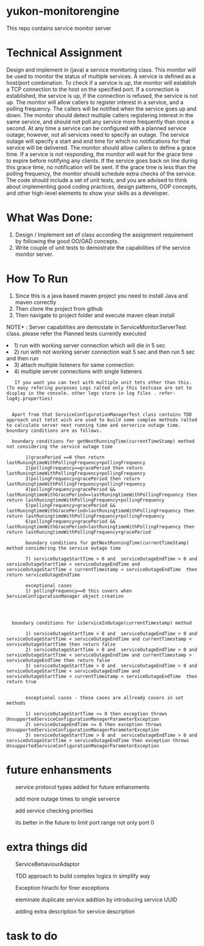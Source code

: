 # yukon-monitorengine
This repo contains service monitor server

# Technical Assignment
Design and implement in (java) a service monitoring class.  This monitor will be used to monitor the status of multiple services.  A service is defined as a host/port combination.  To check if a service is up, the monitor will establish a TCP connection to the host on the specified port.  If a connection is established, the service is up, if the connection is refused, the service is not up.
The monitor will allow callers to register interest in a service, and a polling frequency. The callers will be notified when the service goes up and down.
The monitor should detect multiple callers registering interest in the same service, and should not poll any service more frequently than once a second.
At any time a service can be configured with a planned service outage; however, not all services need to specify an outage. The service outage will specify a start and end time for which no notifications for that service will be delivered.
The monitor should allow callers to define a grace time.  If a service is not responding, the monitor will wait for the grace time to expire before notifying any clients.  If the service goes back on line during this grace time, no notification will be sent.  If the grace time is less than the polling frequency, the monitor should schedule extra checks of the service.
The code should include a set of unit tests, and you are advised to think about implementing good coding practices, design patterns, OOP concepts, and other high-level elements to show your skills as a developer.

# What Was Done:
1) Design / Implement set of class according the assignment requirement by following the good OO/OAD concepts.
2) Write couple of unit tests to demostrate the capabilities of the service monitor server.

# How To Run
1) Since this is a java based maven project you need to install Java and maven correctly
2) Then clone the project from github
3) Then navigate to project folder and execute maven clean install

NOTE* : Server capabilities are demostate in ServiceMonitorServerTest class. please refer the Planned tests currently executed
          <li>1) run with  working server connection which will die in 5 sec</li>
          <li>2) run with  not working server connection wait 5 sec and then run 5 sec and then run</li>
          <li>3) attach multiple listeners for same connection </li>
          <li>4) multiple server connections with single listeners</li>
          
       If you want you can test with multiple unit tets other than this. (To easy refering purposes Logs ralted only this testcase are set to display in the console. other logs store in log files . refer- log4j.properties)
          
          
      Apart from that ServiceConfigurationManagerTest class contains TDD approach unit tetst wich are used to build some complex methods ralted to calculate server next running time and serverice outage time. boundary conditions are as follows.
      
      boundary conditions for getNextRunningTime(currentTimeStamp) method not considering the service outage time
           
           1)gracePeriod ==0 then return lastRuningtimeWithPollingFrequency+pollingFrequency
           2)pollingFrequency==gracePeriod then return lastRuningtimeWithPollingFrequency+pollingFrequency
           3)pollingFrequency<gracePeriod then return lastRuningtimeWithPollingFrequency+pollingFrequency
           4)pollingFrequency>gracePeriod && lastRuningtimeWithGracePeriod==lastRuningtimeWithPollingFrequency then return lastRuningtimeWithPollingFrequency+pollingFrequency
           5)pollingFrequency>gracePeriod && lastRuningtimeWithGracePeriod>lastRuningtimeWithPollingFrequency then return lastRuningtimeWithPollingFrequency+pollingFrequency
           6)pollingFrequency>gracePeriod && lastRuningtimeWithGracePeriod<lastRuningtimeWithPollingFrequency then return lastRuningtimeWithPollingFrequency+gracePeriod
           
           boundary conditions for getNextRunningTime(currentTimeStamp) method considering the service outage time
           
           7) serviceOutageStartTime > 0 and  serviceOutageEndTime > 0 and serviceOutageStartTime < serviceOutageEndTime and serviceOutageStartTime < currentTimestamp < serviceOutageEndTime  then return serviceOutageEndTime
           
           exceptional cases
           1) pollingFrequency==0 this covers when ServiceConfigurationManager object creation
           
           
           
           
      boundary conditions for isServiceInOutage(currentTimestamp) method
           
           1) serviceOutageStartTime > 0 and  serviceOutageEndTime > 0 and serviceOutageStartTime < serviceOutageEndTime and currentTimestamp < serviceOutageStartTime then return false
           2) serviceOutageStartTime > 0 and  serviceOutageEndTime > 0 and serviceOutageStartTime < serviceOutageEndTime and currentTimestamp > serviceOutageEndTime then return false
           3) serviceOutageStartTime > 0 and  serviceOutageEndTime > 0 and serviceOutageStartTime < serviceOutageEndTime and serviceOutageStartTime < currentTimestamp < serviceOutageEndTime  then return true
           
           
           exceptional cases - those cases are allready covers in set methods
           
           1) serviceOutageStartTime <= 0 then exception throws UnsupportedServiceConfigurationManagerParameterException
           2) serviceOutageEndTime <= 0 then exception throws UnsupportedServiceConfigurationManagerParameterException
           3) serviceOutageStartTime > 0 and  serviceOutageEndTime > 0 and serviceOutageStartTime > serviceOutageEndTime then exception throws UnsupportedServiceConfigurationManagerParameterException
           


# future enhansments

<ul>service protocol types added for future enhansments</ul>
<ul>add more outage times to single serverce</ul>
<ul>add service checking priorities</ul>
<ul>its better in the future to limit port range not only port 0</ul>

# extra things did

<ul>ServiceBehaviourAdaptor</ul>
<ul>TDD approach to build complex logics in simplify way</ul>
<ul>Exception hirachi for finer exceptions</ul>
<ul>eleminate duplicate service addtion by introducing service UUID</ul>
<ul>adding extra description for service description</ul>

# task to do

